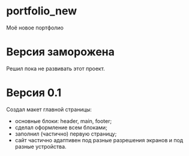 # portfolio_new
Моё новое портфолио

# Версия заморожена
Решил пока не развивать этот проект.

# Версия 0.1
Создал макет главной страницы:
- основные блоки: header, main, footer;
- сделал оформление всем блоками;
- заполнил (частично) первую страницу;
- сайт частично адаптивен под разные разрешения экранов и под разные устройства.
